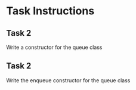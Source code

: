 <h1>Task Instructions</h1>
<h2>Task 2</h2>
<p>Write a constructor for the queue class</p>

<h2>Task 2</h2>
<p>Write the enqueue constructor for the queue class</p>
